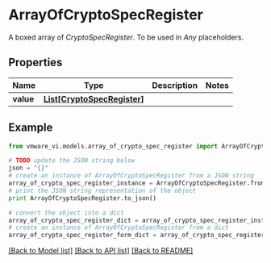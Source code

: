 # ArrayOfCryptoSpecRegister

A boxed array of *CryptoSpecRegister*. To be used in *Any* placeholders. 

## Properties
Name | Type | Description | Notes
------------ | ------------- | ------------- | -------------
**value** | [**List[CryptoSpecRegister]**](CryptoSpecRegister.md) |  | 

## Example

```python
from vmware_vi.models.array_of_crypto_spec_register import ArrayOfCryptoSpecRegister

# TODO update the JSON string below
json = "{}"
# create an instance of ArrayOfCryptoSpecRegister from a JSON string
array_of_crypto_spec_register_instance = ArrayOfCryptoSpecRegister.from_json(json)
# print the JSON string representation of the object
print ArrayOfCryptoSpecRegister.to_json()

# convert the object into a dict
array_of_crypto_spec_register_dict = array_of_crypto_spec_register_instance.to_dict()
# create an instance of ArrayOfCryptoSpecRegister from a dict
array_of_crypto_spec_register_form_dict = array_of_crypto_spec_register.from_dict(array_of_crypto_spec_register_dict)
```
[[Back to Model list]](../README.md#documentation-for-models) [[Back to API list]](../README.md#documentation-for-api-endpoints) [[Back to README]](../README.md)



